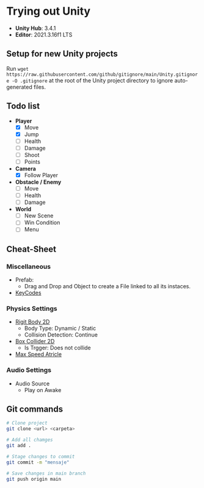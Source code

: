 # Trying out Unity
- **Unity Hub**: 3.4.1
- **Editor**: 2021.3.16f1 LTS

## Setup for new Unity projects
Run `wget https://raw.githubusercontent.com/github/gitignore/main/Unity.gitignore -O .gitignore` at the root of the Unity project directory to ignore auto-generated files.

## Todo list
- **Player**
    - [X] Move
    - [X] Jump
    - [ ] Health
    - [ ] Damage
    - [ ] Shoot
    - [ ] Points
- **Camera**
    - [X] Follow Player
- **Obstacle / Enemy**
    - [ ] Move
    - [ ] Health
    - [ ] Damage
- **World**
    - [ ] New Scene
    - [ ] Win Condition
    - [ ] Menu

## Cheat-Sheet
### Miscellaneous
- Prefab:
    - Drag and Drop and Object to create a File linked to all its instaces.
- [KeyCodes](https://docs.unity3d.com/2022.2/Documentation/ScriptReference/KeyCode.html)

### Physics Settings
- [Rigit Body 2D](https://docs.unity3d.com/2022.2/Documentation/ScriptReference/KeyCode.html)
    - Body Type: Dynamic / Static
    - Collision Detection: Continue
- [Box Collider 2D](https://docs.unity3d.com/2022.2/Documentation/ScriptReference/BoxCollider2D.html)
    - Is Trgger: Does not collide
- [Max Speed Atricle](https://forum.unity.com/threads/add-force-with-limits.631552/)

### Audio Settings
- Audio Source
    - Play on Awake

## Git commands

```bash
# Clone project
git clone <url> <carpeta>

# Add all chamges
git add .

# Stage changes to commit
git commit -m "mensaje"

# Save changes in main branch
git push origin main
```
